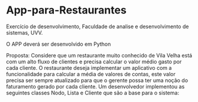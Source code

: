 # App-para-Restaurantes

Exercício de desenvolvimento, Faculdade de analise e desenvolvimento de sistemas, UVV.

O APP deverá ser desenvolvido em Python

Proposta:
Considere que um restaurante muito conhecido de Vila Velha está com um alto fluxo de clientes e precisa calcular o valor médio gasto por cada cliente. 
O restaurante deseja implementar um aplicativo com a funcionalidade para calcular a média de valores de contas, este valor precisa ser sempre atualizado para que o gerente possa ter uma noção do faturamento gerado por cada cliente. 
Um desenvolvedor implementou as seguintes classes Nodo, Lista e Cliente que são a base para o sistema:

